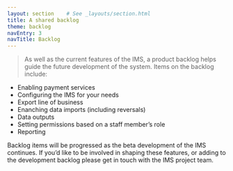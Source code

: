 ```yaml
---
layout: section    # See _layouts/section.html
title: A shared backlog
theme: backlog
navEntry: 3
navTitle: Backlog
---
```


> As well as the current features of the IMS, a product backlog helps guide the future development of the system. Items on the backlog include:

* Enabling payment services
* Configuring the IMS for your needs
* Export line of business
* Enanching data imports (including reversals)
* Data outputs 
* Setting permissions based on a staff member’s role
* Reporting 

Backlog items will be progressed as the beta development of the IMS continues. If you’d like to be involved in shaping these features, or adding to the development backlog please get in touch with the IMS project team.